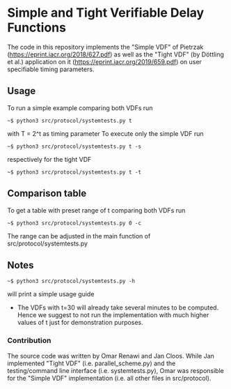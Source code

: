 # Simple and Tight Verifiable Delay Functions
The code in this repository implements the "Simple VDF" of Pietrzak (https://eprint.iacr.org/2018/627.pdf) as well as the "Tight VDF" (by Döttling et al.) application on it (https://eprint.iacr.org/2019/659.pdf) on user specifiable timing parameters. 

## Usage
To run a simple example comparing both VDFs run 
```console
~$ python3 src/protocol/systemtests.py t
```
with T = 2^t as timing parameter
To execute only the simple VDF run
```console
~$ python3 src/protocol/systemtests.py t -s
```
respectively for the tight VDF
```console
~$ python3 src/protocol/systemtests.py t -t
```
## Comparison table
To get a table with preset range of t comparing both VDFs run 
```console
~$ python3 src/protocol/systemtests.py 0 -c
```
The range can be adjusted in the main function of src/protocol/systemtests.py 

## Notes
```console
~$ python3 src/protocol/systemtests.py -h
```
will print a simple usage guide

- The VDFs with t=30 will already take several minutes to be computed. Hence we suggest to not run the implementation with much higher values of t just for demonstration purposes. 

### Contribution
The source code was written by Omar Renawi and Jan Cloos. While Jan implemented "Tight VDF" (i.e. parallel_scheme.py) and the testing/command line interface (i.e. systemtests.py), Omar was responsible for the "Simple VDF" implementation (i.e. all other files in src/protocol).



